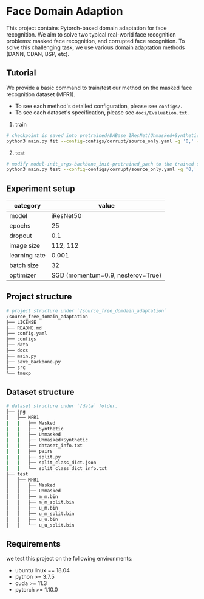 # Face Domain Adaption

This project contains Pytorch-based domain adaptation for face recognition. We aim to solve two typical real-world face recognition problems: masked face recognition, and corrupted face recognition. To solve this challenging task, we use various domain adaptation methods (DANN, CDAN, BSP, etc).



## Tutorial

We provide a basic command to train/test our method on the masked face recognition dataset (MFR1).

- To see each method's detailed configuration, please see `configs/`.
- To see each dataset's specification, please see `docs/Evaluation.txt`.




1. train

```bash
# checkpoint is saved into pretrained/DABase_IResNet/Unmasked+Synthetic_Masked_backbone.ckpt
python3 main.py fit --config=configs/corrupt/source_only.yaml -g '0,' --seed_everything 2021
```

2. test

```bash
# modify model-init_args-backbone_init-pretrained_path to the trained checkpoint (configs/source_only.yamsl)
python3 main.py test --config=configs/corrupt/source_only.yaml -g '0,' --seed_everything 2021
```



## Experiment setup

| category      | value                             |
| ------------- | --------------------------------- |
| model         | iResNet50                         |
| epochs        | 25                                |
| dropout       | 0.1                               |
| image size    | 112, 112                          |
| learning rate | 0.001                             |
| batch size    | 32                                |
| optimizer     | SGD (momentum=0.9, nesterov=True) |



## Project structure

```bash
# project structure under `/source_free_domdain_adaptation`
/source_free_domain_adaptation
├── LICENSE
├── README.md
├── config.yaml
├── configs
├── data
├── docs
├── main.py
├── save_backbone.py
├── src
└── tmuxp
```



## Dataset structure

```bash
# dataset structure under `/data` folder.
├── jpg
│   ├── MFR1
|   |   ├── Masked
|   |   ├── Synthetic
|   |   ├── Unmasked
|   |   ├── Unmasked+Synthetic
|   |   ├── dataset_info.txt
|   |   ├── pairs
|   |   ├── split.py
|   |   ├── split_class_dict.json
|   |   └── split_class_dict_info.txt
├── test
│   ├── MFR1
│   │   ├── Masked
│   │   ├── Unmasked
│   │   ├── m_m.bin
│   │   ├── m_m_split.bin
│   │   ├── u_m.bin
│   │   ├── u_m_split.bin
│   │   ├── u_u.bin
│   │   └── u_u_split.bin
```



## Requirements

we test this project on the following environments:

- ubuntu linux == 18.04
- python >= 3.7.5
- cuda >= 11.3
- pytorch >= 1.10.0
